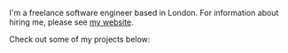 I'm a freelance software engineer based in London. For information about hiring me, please see [my website](https://tadamcz.com/hire-me/).

Check out some of my projects below:
